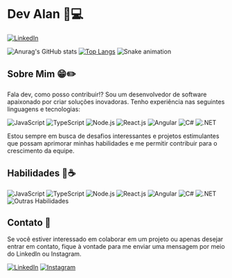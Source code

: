 # Dev Alan 🫡💻

[![LinkedIn](https://img.shields.io/badge/LinkedIn-Perfil-blue)](https://www.linkedin.com/in/alan-arguelho-99b429195/)

![Anurag's GitHub stats](https://github-readme-stats.vercel.app/api?username=alanarg&show_icons=true&theme=radical)
[![Top Langs](https://github-readme-stats.vercel.app/api/top-langs/?username=alanarg&layout=compact)](https://github.com/alanarg)
![Snake animation](https://github.com/alanarg/alanarg/blob/output/github-contribution-grid-snake.svg)



## Sobre Mim 😁✏️

Fala dev, como posso contribuir!? Sou um desenvolvedor de software apaixonado por criar soluções inovadoras. Tenho experiência nas seguintes linguagens e tecnologias:

![JavaScript](https://img.shields.io/badge/-JavaScript-yellow)
![TypeScript](https://img.shields.io/badge/-TypeScript-blue)
![Node.js](https://img.shields.io/badge/-Node.js-green)
![React.js](https://img.shields.io/badge/-React.js-blueviolet)
![Angular](https://img.shields.io/badge/-Angular-red)
![C#](https://img.shields.io/badge/-C%23-purple)
![.NET](https://img.shields.io/badge/-.NET-orange)

Estou sempre em busca de desafios interessantes e projetos estimulantes que possam aprimorar minhas habilidades e me permitir contribuir para o crescimento da equipe.

## Habilidades 🤺☕

![JavaScript](https://img.shields.io/badge/-JavaScript-yellow)
![TypeScript](https://img.shields.io/badge/-TypeScript-blue)
![Node.js](https://img.shields.io/badge/-Node.js-green)
![React.js](https://img.shields.io/badge/-React.js-blueviolet)
![Angular](https://img.shields.io/badge/-Angular-red)
![C#](https://img.shields.io/badge/-C%23-purple)
![.NET](https://img.shields.io/badge/-.NET-orange)
![Outras Habilidades](https://img.shields.io/badge/-Outras%20Habilidades-lightgrey)

## Contato 🔎

Se você estiver interessado em colaborar em um projeto ou apenas desejar entrar em contato, fique à vontade para me enviar uma mensagem por meio do LinkedIn ou Instagram.

[![LinkedIn](https://img.shields.io/badge/LinkedIn-Perfil-blue)](https://www.linkedin.com/seu-perfil)
[![Instagram](https://img.shields.io/badge/Instagram-%40seu_perfil-brightgreen)](https://www.instagram.com/alanarguelho/)
